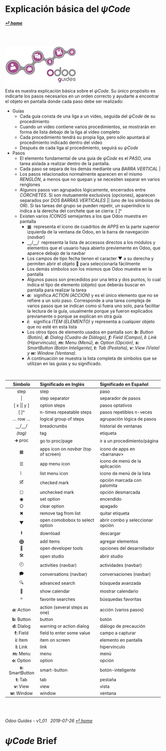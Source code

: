 # Explicación básica del _&#x03C8;Code_
#### [_&#x23CE; home_](/README.md#%CF%88code-brief--texto-en-espa%C3%B1ol) 

<br><br>

![Ligas a videos y guías en _&#x03C8;Code_ aprovechar Odoo](/doc/img/logo_odoo_guides_mini.jpg)

Esta es nuestra explicación básica sobre el _&#x03C8;Code_.  Su único propósito es indicarte los pasos necesarios en un orden correcto y ayudarte a encontrar el objeto en pantalla donde cada paso debe ser realizado:

- Guías
  - Cada guía consta de una liga a un video, seguida del _&#x03C8;Code_ de su procedimiento
  - Cuando un video contiene varios procedimientos, se mostrarán en forma de lista debajo de la liga al video completo
  - Cada procedimiento tendrá su propia liga, pero sólo apuntará al procedimiento indicado dentro del video
  - Después de cada liga al procedimiento, seguirá su _&#x03C8;Code_
- Pasos
  - El elemento fundamental de una guía de _&#x03C8;Code_ es el _PASO_, una tarea aislada a realizar dentro de la pantalla.  
  - Cada paso se separa de los demás mediante una _BARRA VERTICAL_ |  
  - Los pasos relacionados normalmente aparecen en el mismo _RENGLÓN_, a menos que no quepan y se necesiten separar en varios renglones  
  - Algunos pasos van agrupados lógicamente, encerrados entre _CORCHETES_.  Si son mutuamente exclusivos (opciones), aparecen separados por _DOS BARRAS VERTICALES_ || (uno de los símbolos de OR).  Si las tareas del grupo se pueden repetir, un superíndice lo indica a la derecha del corchete que se cierra: \[ \]&#x207F;  
  - Existen varios _ICONOS_ semejantes a los que Odoo muestra en pantalla
    - &#x25A6;&nbsp;&nbsp;representa el icono de cuadritos de _APPS_ en la parte superior izquierda de la ventana de Odoo, en la barra de navegación (_navbar_)  
	- &#x23BD;/&#x23BD;/&nbsp;&nbsp;representa la lista de accessos directos a los módulos y elementos que el usuario haya abierto previemente en Odoo, que aparece debajo de la navbar
	- Los campos de tipo fecha tienen el caracter &#x25BC; a su derecha y permiten abrir el objeto &#x1F4C5; para seleccionarla fácilmente  
    - Los demás símbolos son los mismos que Odoo muestra en la pantalla
	- Algunos pasos son precedidos por una letra y dos puntos, lo cual indica el tipo de elemento (objeto) que deberás buscar en pantalla para realizar la tarea
    - _**_a:_**_ &nbsp;significa _ACTION_ _(ACCIÓN)_ y es el único elemento que no se refiere a un solo paso.  Corresponde a una tarea compleja de varios pasos que se indican como si fuera uno solo, para facilitar la lectura de la guía, usualmente porque ya fueron explicados previamente o porque se explican en otra guía
	- **_i:_** &nbsp;&nbsp;significa _ITEM_ _(ELEMENTO)_ y representa a cualquier objeto que no esté en esta lista
    - Los otros tipos de elemento usados en pantalla son: _**b:** Button (Botón), **d:** Dialog (Cuadro de Diálogo), **f:** Field (Campo), **l:** Link (Hipervínculo), **m:** Menu (Menú), **o:** Option (Opción), **s:** SmartButton (Botón Inteligente), **t:** Tab (Pestaña), **v:** View (Vista) y **w:** Window (Ventana)_.
    - A continuación se muestra la lista completa de símbolos que se utilizan en las guías y su significado.
    
<br>

| Símbolo | Significado en Inglés | Significado en Español |
| :---: | :--- | :--- |
| step | step | paso |
| \| | step separator | separador de pasos |
| \[ x \|\| y \] | option steps | pasos optativos |
| \[ \]&#x207F; | n-times repeatable steps | pasos repetibles n-veces |
| &#x2026; row &#x2026; | logical group of steps | agrupación lógica de pasos |
| &#x23BD;/&#x23BD;/ | breadcrumbs | historial de ventanas |
| _(tag)_ | tag | etiqueta |
| &#x1F872; proc | go to proc/page | ir a un procedimiento/página |
| &#x25A6; | apps icon on _navbar_ (top of screen) | icono de apps en \<barranav\> |
| &#x2630; | app menu icon | icono de menú de la aplicación |
| &#x2807; | list menu icon | icono de menú de la lista |
| &#x1F5F9; | checked mark | opción marcada con palomita |
| &#x2610; | unchecked mark | opción desmarcada |
| &#x25C9; | set option | encendido |
| &#x2B58; | clear option | apagado |
| &#x2716; | remove tag from list | quitar etiqueta |
| &#x25BC; | open comobobox to select option | abrir combo y seleccionar opción |
| **&#x2B73;** | download | descargar |
| **&#x2A01;** | add items | agregar elementos 
| &#x1F41E; | open developer tools | opciones del desarrollador |
| &#x1F6E0; | open studio | abrir studio |
| &#x1F557; | activities (navbar) | actividades (navbar) |
| &#x1F5ED; | conversations (navbar) | conversaciones (navbar) |
| &#x1F50D; | advanced search | búsqueda avanzada |
| &#x1F4C5; | show calendar | mostrar calendario |
| &#x2B50; | favorite searches | búsquedas favoritas |
| _**a:** Action_ | action (several steps as one) | acción (varios pasos) |
| **b:** Button | button | botón |
| **d:** Dialog | warning or action dialog | diálogo de precaución |
| **f:** Field | field to enter some value | campo a capturar |
| **i:** Item | item on screen | elemento en pantalla |
| **l:** Link | link | hipervínculo |
| **m:** Menu | menu | menú |
| **o:** Option | option | opción |
| **s:** SmartButton | smart-button | botón-inteligente |
| **t:** Tab | tab | pestaña |
| **v:** View | view | vista |
| **w:** Window | window | ventana |

<br><br>
###### Odoo Guides - v1_01 &nbsp; 2019-07-26  [_&#x23CE; home_](/README.md#%CF%88code-brief--texto-en-espa%C3%B1ol)
# _&#x03C8;Code_ Brief  

